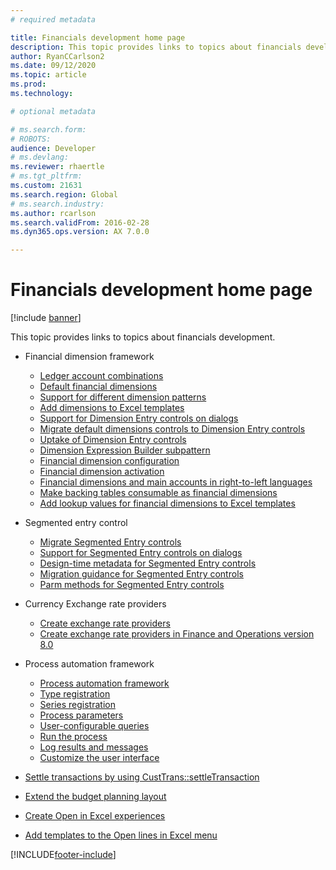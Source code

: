 ```yaml
---
# required metadata

title: Financials development home page
description: This topic provides links to topics about financials development.
author: RyanCCarlson2
ms.date: 09/12/2020
ms.topic: article
ms.prod: 
ms.technology: 

# optional metadata

# ms.search.form: 
# ROBOTS: 
audience: Developer
# ms.devlang: 
ms.reviewer: rhaertle
# ms.tgt_pltfrm: 
ms.custom: 21631
ms.search.region: Global
# ms.search.industry: 
ms.author: rcarlson
ms.search.validFrom: 2016-02-28
ms.dyn365.ops.version: AX 7.0.0

---
```


# Financials development home page

[!include [banner](../includes/banner.md)]

This topic provides links to topics about financials development.

- Financial dimension framework

    + [Ledger account combinations](../financial/ledgeraccountcombinations.md)
    + [Default financial dimensions](../financial/dimension-defaulting.md)
    + [Support for different dimension patterns](../financial/dimensions.md)
    + [Add dimensions to Excel templates](../financial/dimensions-overview.md)
    + [Support for Dimension Entry controls on dialogs](../financial/dimension-entry-control-dialog-support.md)
    + [Migrate default dimensions controls to Dimension Entry controls](../financial/dimension-entry-control-migration.md)
    + [Uptake of Dimension Entry controls](../financial/dimension-entry-control-uptake.md)
    + [Dimension Expression Builder subpattern](../financial/dimension-expression-builder-subpattern.md)
    + [Financial dimension configuration](../financial/financial-dimension-configuration-integration.md)
    + [Financial dimension activation](../financial/activate-financial-dimensions.md)
    + [Financial dimensions and main accounts in right-to-left languages](../financial/financial-dimensions-main-accounts-right-left-language.md)
    + [Make backing tables consumable as financial dimensions](../financial/dimensionable-entities.md)
    + [Add lookup values for financial dimensions to Excel templates](../financial/add-dimensions-excel-templates.md)

- Segmented entry control

    + [Migrate Segmented Entry controls](../financial/segmented-entry-control-conversion.md)
    + [Support for Segmented Entry controls on dialogs](../financial/segmented-entry-control-dialog-support.md)
    + [Design-time metadata for Segmented Entry controls](../financial/segmented-entry-control-metadata-specification.md)
    + [Migration guidance for Segmented Entry controls](../financial/segmented-entry-control-migration-guidance.md)
    + [Parm methods for Segmented Entry controls](../financial/segmented-entry-control-parm-method-specification.md)

- Currency Exchange rate providers

    + [Create exchange rate providers](../financial/create-exchange-rate-providers.md)
    + [Create exchange rate providers in Finance and Operations version 8.0](../financial/create-exchange-rate-8.md)

- Process automation framework

    + [Process automation framework](../process-automation/process-automation-framework.md)
    + [Type registration](../process-automation/type-registration.md)
    + [Series registration](../process-automation/series-registration.md)
    + [Process parameters](../process-automation/process-parameters.md)
    + [User-configurable queries](../process-automation/user-queries.md)
    + [Run the process](../process-automation/run-process.md)
    + [Log results and messages](../process-automation/log-results.md)
    + [Customize the user interface](../process-automation/ui-customization.md)

- [Settle transactions by using CustTrans::settleTransaction](../financial/settletransact-obsolete.md)

- [Extend the budget planning layout](../../../finance/budgeting/extending-budget-planning-layout.md)

- [Create Open in Excel experiences](../office-integration/office-integration-edit-excel.md)

- [Add templates to the Open lines in Excel menu](../user-interface/add-templates-open-lines-excel-menu.md)



[!INCLUDE[footer-include](../../../includes/footer-banner.md)]